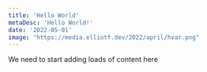 ```yaml
---
title: 'Hello World'
metaDesc: 'Hello World!'
date: '2022-05-01'
image: "https://media.elliotf.dev/2022/april/hvar.png"
---
```


We need to start adding loads of content here